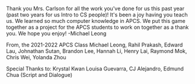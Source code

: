 Thank you Mrs. Carlson for all the work you've done for us this past year (past two years for us Intro to CS people)! It's been a joy having you teach us. We learned so much computer knowledge in APCS. We put this game together as a project for the APCS students to work on together as a thank you. We hope you enjoy!
    -Michael Leong

From, the 2021-2022 APCS Class
    Michael Leong,
    Rahil Prakash,
    Edward Lau,
    Johnathan Sutan,
    Brandon Lee,
    Hannah Li,
    Henry Lai,
    Raymond Mok,
    Chris Wei,
    Yolanda Zhou

Special Thanks to:
    Krystal Kwan
    Louisa Guevarra, CJ Alejandro, Edmund Chua (Script and Dialogue)
